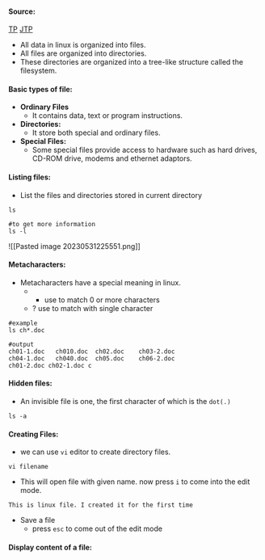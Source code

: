 #### Source:
[TP](https://www.tutorialspoint.com/unix/unix-file-management.htm)
[JTP](https://www.javatpoint.com/linux-files)

* All data in linux is organized into files.
* All files are organized into directories.
* These directories are organized into a tree-like structure called the filesystem.

#### Basic types of file:

* **Ordinary Files**
	* It contains data, text or program instructions.
* **Directories:**
	* It store both special and ordinary files.
* **Special Files:**
	* Some special files provide access to hardware such as hard drives, CD-ROM drive,  modems and ethernet adaptors.


#### Listing files:

* List the files and directories stored in current directory

```
ls

#to get more information
ls -l

```

![[Pasted image 20230531225551.png]]


#### Metacharacters:

* Metacharacters have a special meaning in linux.
	* * use to match 0 or more characters
	* ? use to match with single character

```
#example
ls ch*.doc

#output
ch01-1.doc   ch010.doc  ch02.doc    ch03-2.doc 
ch04-1.doc   ch040.doc  ch05.doc    ch06-2.doc
ch01-2.doc ch02-1.doc c
```


#### Hidden files:

* An invisible file is one, the first character of which is the `dot(.)` 

```
ls -a
```


#### Creating Files:

* we can use `vi` editor to create directory files.

```
vi filename
```

* This will open file with given name. now press `i` to come into the edit mode.

```
This is linux file. I created it for the first time
```

* Save a file
	* press `esc` to come out of the edit mode


#### Display content of a file: